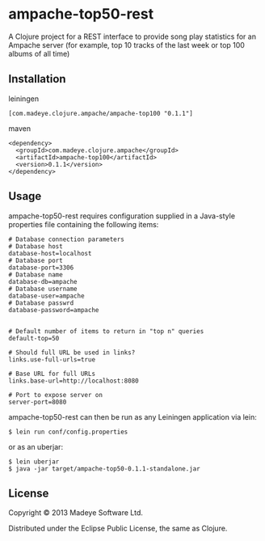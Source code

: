 # ampache-top50-rest

A Clojure project for a REST interface to provide song play statistics for an Ampache server (for example, top 10 tracks of the last week or top 100 albums of all time)

## Installation

leiningen

    [com.madeye.clojure.ampache/ampache-top100 "0.1.1"]

maven

    <dependency>
      <groupId>com.madeye.clojure.ampache</groupId>
      <artifactId>ampache-top100</artifactId>
      <version>0.1.1</version>
    </dependency>

## Usage

ampache-top50-rest requires configuration supplied in a Java-style properties file containing the following items:

    # Database connection parameters
    # Database host
    database-host=localhost
    # Database port
    database-port=3306
    # Database name
    database-db=ampache
    # Database username
    database-user=ampache
    # Database passwrd
    database-password=ampache


    # Default number of items to return in "top n" queries
    default-top=50

    # Should full URL be used in links?
    links.use-full-urls=true

    # Base URL for full URLs
    links.base-url=http://localhost:8080

    # Port to expose server on
    server-port=8080

ampache-top50-rest can then be run as any Leiningen application via lein:

    $ lein run conf/config.properties

or as an uberjar:

    $ lein uberjar
    $ java -jar target/ampache-top50-0.1.1-standalone.jar

## License

Copyright © 2013 Madeye Software Ltd.

Distributed under the Eclipse Public License, the same as Clojure.
